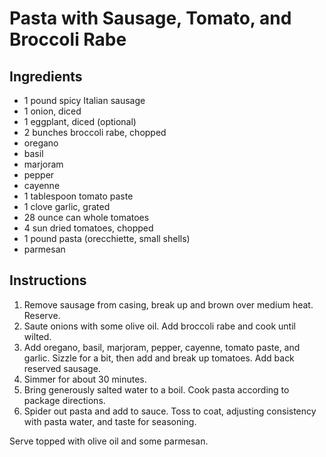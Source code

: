 # Pasta with Sausage, Tomato, and Broccoli Rabe

## Ingredients

- 1 pound spicy Italian sausage
- 1 onion, diced
- 1 eggplant, diced (optional)
- 2 bunches broccoli rabe, chopped
- oregano
- basil
- marjoram
- pepper
- cayenne
- 1 tablespoon tomato paste
- 1 clove garlic, grated
- 28 ounce can whole tomatoes
- 4 sun dried tomatoes, chopped
- 1 pound pasta (orecchiette, small shells)
- parmesan

## Instructions

1. Remove sausage from casing, break up and brown over medium heat. Reserve.
2. Saute onions with some olive oil. Add broccoli rabe and cook until wilted.
3. Add oregano, basil, marjoram, pepper, cayenne, tomato paste, and garlic. Sizzle for a bit, then add and break up tomatoes. Add back reserved sausage.
4. Simmer for about 30 minutes.
5. Bring generously salted water to a boil. Cook pasta according to package directions.
6. Spider out pasta and add to sauce. Toss to coat, adjusting consistency with pasta water, and taste for seasoning.

Serve topped with olive oil and some parmesan.
